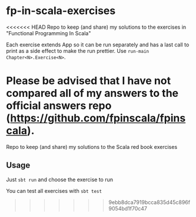 # fp-in-scala-exercises
<<<<<<< HEAD
Repo to keep (and share) my solutions to the exercises in "Functional Programming In Scala"

Each exercise extends App so it can be run separately and has a last call to print as a side effect to make the run prettier. Use `run-main Chapter<N>.Exercise<N>`.

Please be advised that I have not compared all of my answers to the official answers repo (https://github.com/fpinscala/fpinscala).
=======
Repo to keep (and share) my solutions to the Scala red book exercises

## Usage
Just ```sbt run``` and choose the exercise to run

You can test all exercises with ```sbt test```
>>>>>>> 9ebb8dca7919bcca835d45c896f9054bd1f70c47
